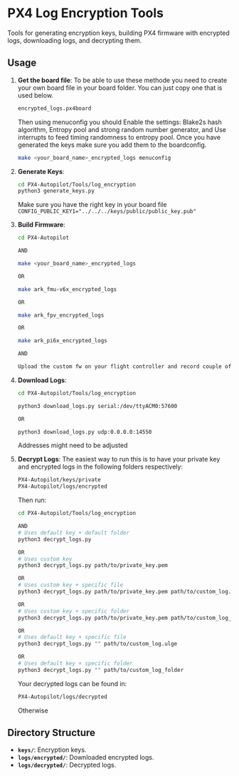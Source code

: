 # PX4 Log Encryption Tools

   Tools for generating encryption keys, building PX4 firmware with encrypted logs, downloading logs, and decrypting them.

## Usage

1. **Get the board file**:
   To be able to use these methode you need to create your own board file in your board folder. You can just copy one that is used below.
   ```bash
   encrypted_logs.px4board
   ```
   Then using menuconfig you should Enable the settings: Blake2s hash algorithm, Entropy pool and strong random number generator, and Use interrupts to feed timing randomness to entropy pool.
   Once you have generated the keys make sure you add them to the boardconfig.

   ```bash
   make <your_board_name>_encrypted_logs menuconfig
   ```

2. **Generate Keys**:
   ```bash
   cd PX4-Autopilot/Tools/log_encryption
   python3 generate_keys.py
   ```

   Make sure you have the right key in your board file
   ```CONFIG_PUBLIC_KEY1="../../../keys/public/public_key.pub"```

3. **Build Firmware**:
   ```bash
   cd PX4-Autopilot

   AND

   make <your_board_name>_encrypted_logs

   OR

   make ark_fmu-v6x_encrypted_logs

   OR

   make ark_fpv_encrypted_logs

   OR

   make ark_pi6x_encrypted_logs

   AND

   Upload the custom fw on your flight controller and record couple of logs
   ```

4. **Download Logs**:
   ```bash
   cd PX4-Autopilot/Tools/log_encryption

   python3 download_logs.py serial:/dev/ttyACM0:57600

   OR

   python3 download_logs.py udp:0.0.0.0:14550
   ```

   Addresses might need to be adjusted

5. **Decrypt Logs**:
   The easiest way to run this is to have your private key and encrypted logs in the following folders respectively:
   ```bash
   PX4-Autopilot/keys/private
   PX4-Autopilot/logs/encrypted
   ```
   Then run:
   ```bash
   cd PX4-Autopilot/Tools/log_encryption

   AND
   # Uses default key + default folder
   python3 decrypt_logs.py

   OR
   # Uses custom key
   python3 decrypt_logs.py path/to/private_key.pem

   OR
   # Uses custom key + specific file
   python3 decrypt_logs.py path/to/private_key.pem path/to/custom_log.ulge

   OR
   # Uses custom key + specific folder
   python3 decrypt_logs.py path/to/private_key.pem path/to/custom_log_folder

   OR
   # Uses default key + specific file
   python3 decrypt_logs.py "" path/to/custom_log.ulge

   OR
   # Uses default key + specific folder
   python3 decrypt_logs.py "" path/to/custom_log_folder
   ```

   Your decrypted logs can be found in:
   ```bash
   PX4-Autopilot/logs/decrypted
   ```
   Otherwise

## Directory Structure

- **`keys/`**: Encryption keys.
- **`logs/encrypted/`**: Downloaded encrypted logs.
- **`logs/decrypted/`**: Decrypted logs.
